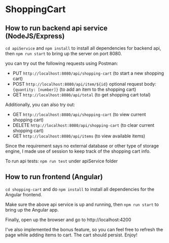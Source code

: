 # ShoppingCart

## How to run backend api service (NodeJS/Express)

`cd apiService` and `npm install` to install all dependencies for backend api, then `npm run start` to bring up the server on port 8080.

you can try out the following requests using Postman:
- PUT `http://localhost:8080/api/shopping-cart` (to start a new shopping cart)
- POST `http://localhost:8080/api/item/${id}` optional request body: `{quantity: [number]}` (to add an item to the shopping cart)
- GET `http://localhost:8080/api/total` (to get shopping cart total)

Additionally, you can also try out:
- GET `http://localhost:8080/api/shopping-cart` (to view current shopping cart)
- DELETE `http://localhost:8080/api/shopping-cart` (to clear current shopping cart)
- GET `http://localhost:8080/api/items` (to view available items)

Since the requirement says no external database or other type of storage engine, I made use of session to keep track of the shopping cart info.

To run api tests: `npm run test` under apiService folder

## How to run frontend (Angular)
`cd shopping-cart` and do `npm install` to install all dependencies for the Angular frontend.

Make sure the above api service is up and running, then `npm run start` to bring up the Angular app.

Finally, open up the browser and go to http://localhost:4200

I've also implemented the bonus feature, so you can feel free to refresh the page while adding items to cart. The cart should persist. Enjoy!
